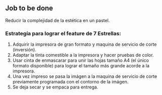 ## Job to be done

Reducir la complejidad de la estética en un pastel.

### Estrategía para lograr el feature de 7 Estrellas:
1. Adquirir la impresora de gran formato y maquina de servicio de corte (inversión).
2. Adaptar la tinta comestible a la impresora y hacer pruebas de color.
3. Usar cinta de enmascarar para unir las hojas tamaño A4 (el único formato disponible) para lograr el tamaño más grande acorde a la impresora.
4. Una vez impreso se pasa la imágen a la maquina de servicio de corte previamente programada con el contorno de la imágen.
5. Se deja secar y se empaca para entrega.
